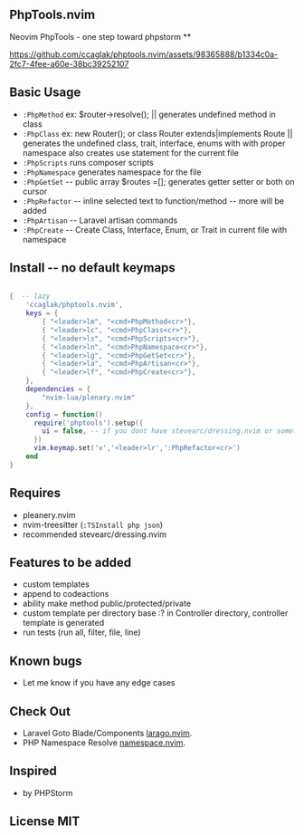## PhpTools.nvim

Neovim PhpTools - one step toward phpstorm
\*\*

https://github.com/ccaglak/phptools.nvim/assets/98365888/b1334c0a-2fc7-4fee-a60e-38bc39252107

## Basic Usage

- `:PhpMethod` ex: $router->resolve(); || generates undefined method in class
- `:PhpClass` ex: new Router(); or class Router extends|implements Route || generates the undefined class, trait, interface, enums with with proper namespace also creates use statement for the current file
- `:PhpScripts` runs composer scripts
- `:PhpNamespace` generates namespace for the file
- `:PhpGetSet` -- public array $routes =[]; generates getter setter or both on cursor
- `:PhpRefactor` -- inline selected text to function/method -- more will be added
- `:PhpArtisan` -- Laravel artisan commands
- `:PhpCreate` -- Create Class, Interface, Enum, or Trait in current file with namespace

## Install -- no default keymaps

```lua

{  -- lazy
    'ccaglak/phptools.nvim',
    keys = {
        { "<leader>lm", "<cmd>PhpMethod<cr>"},
        { "<leader>lc", "<cmd>PhpClass<cr>"},
        { "<leader>ls", "<cmd>PhpScripts<cr>"},
        { "<leader>ln", "<cmd>PhpNamespace<cr>"},
        { "<leader>lg", "<cmd>PhpGetSet<cr>"},
        { "<leader>la", "<cmd>PhpArtisan<cr>"},
        { "<leader>lf", "<cmd>PhpCreate<cr>"},
    },
    dependencies = {
        "nvim-lua/plenary.nvim"
    },
    config = function()
      require('phptools').setup({
        ui = false, -- if you dont have stevearc/dressing.nvim or something similar keep it false or else true
      })
      vim.keymap.set('v','<leader>lr',':PhpRefactor<cr>')
    end
}

```

## Requires

- pleanery.nvim
- nvim-treesitter (`:TSInstall php json`)
- recommended stevearc/dressing.nvim

## Features to be added

- custom templates
- append to codeactions
- ability make method public/protected/private
- custom template per directory base :? in Controller directory, controller template is generated
- run tests (run all, filter, file, line)

## Known bugs

- Let me know if you have any edge cases

## Check Out

- Laravel Goto Blade/Components [larago.nvim](https://github.com/ccaglak/larago.nvim).
- PHP Namespace Resolve [namespace.nvim](https://github.com/ccaglak/namespace.nvim).

## Inspired

- by PHPStorm

## License MIT
